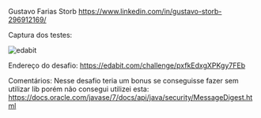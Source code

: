 Gustavo Farias Storb https://www.linkedin.com/in/gustavo-storb-296912169/

Captura dos testes:

![edabit](https://user-images.githubusercontent.com/93295816/160973214-4ddb521a-53a1-4a85-acd7-ab9b045c9e1e.png)

Endereço do desafio:
https://edabit.com/challenge/pxfkEdxgXPKgy7FEb

Comentários:
Nesse desafio teria um bonus se conseguisse fazer sem utilizar lib porém não consegui utilizei esta:
https://docs.oracle.com/javase/7/docs/api/java/security/MessageDigest.html
